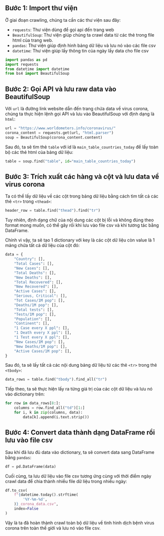 ## Bước 1: Import thư viện


Ở giai đoạn crawling, chúng ta cần các thư viện sau đây:
- `requests`: Thư viện dùng để gọi api đến trang web
- `BeautifulSoup`: Thư viện giúp chúng ta crawl data từ các thẻ trong file html của trang web.
- `pandas`: Thư viện giúp định hình bảng dữ liệu và lưu nó vào các file csv
- `datetime`: Thư viện giúp lấy thông tin của ngày lấy data cho file csv

```python
import pandas as pd
import requests
from datetime import datetime
from bs4 import BeautifulSoup
```

## Bước 2: Gọi API và lưu raw data vào BeautifulSoup

Với `url` là đường link website dẫn đến trang chứa data về virus corona, chúng ta thực hiện lệnh gọi API và lưu vào BeautifulSoup với định dạng là `html`:

```python
url = "https://www.worldometers.info/coronavirus/"
corona_content = requests.get(url, "html.parser")
soup = BeautifulSoup(corona_content.content)
```

Sau đó, ta sẽ tìm thẻ `table` với id là `main_table_countries_today` để lấy toàn bộ các thẻ html của bảng dữ liệu:

```python
table = soup.find("table", id="main_table_countries_today")
```

## Bước 3: Trích xuất các hàng và cột và lưu data về virus corona 

Ta có thể lấy dữ liệu về các cột trong bảng dữ liệu bằng cách tìm tất cả các thẻ `<tr>` trong `<thead>`:

```python
header_row = table.find("thead").find("tr")
```

Tuy nhiên, định dạng chữ của nội dung các cột bị lỗi và không đúng theo format mong muốn, có thể gây rối khi lưu vào file csv và khi tương tác bằng DataFrame.

Chính vì vậy, ta sẽ tạo 1 dictionary với key là các cột dữ liệu còn value là 1 mảng chứa tất cả dữ liệu của cột đó:

```python
data = {
    "Country": [],
    "Total Cases": [],
    "New Cases": [],
    "Total Deaths": [],
    "New Deaths": [],
    "Total Recovered": [],
    "New Recovered": [],
    "Active Cases": [],
    "Serious, Critical": [],
    "Tot Cases/1M pop": [],
    "Deaths/1M pop": [],
    "Total tests": [],
    "Tests/1M pop": [],
    "Population": [],
    "Continent": [],
    "1 Case every X ppl": [],
    "1 Death every X ppl": [],
    "1 Test every X ppl": [],
    "New Cases/1M pop": [],
    "New Deaths/1M pop": [],
    "Active Cases/1M pop": [],
}
```

Sau đó, ta sẽ lấy tất cả các nội dung bảng dữ liệu từ các thẻ `<tr>` trong thẻ `<tbody>`:

```python
data_rows = table.find("tbody").find_all("tr")
```

Tiếp theo, ta sẽ thực hiện lấy ra từng giá trị của các cột dữ liệu và lưu nó vào dictionary trên:

```python
for row in data_rows[8:]:
    columns = row.find_all("td")[1:]
    for i, k in zip(columns, data):
        data[k].append(i.text.strip())
```

## Bước 4: Convert data thành dạng DataFrame rồi lưu vào file csv

Sau khi đã lưu đủ data vào dictionary, ta sẽ convert data sang DataFrame bằng `pandas`:

```python
df = pd.DataFrame(data)
```

Cuối cùng, ta lưu dữ liệu vào file csv tương ứng cùng với thời điểm ngày crawl data để chia thành nhiều file dữ liệu trong nhiều ngày:

```python
df.to_csv(
    f"{datetime.today().strftime(
        '%Y-%m-%d',
    )}_corona_data.csv",
    index=False
)
```

Vậy là ta đã hoàn thành crawl toàn bộ dữ liệu về tình hình dịch bệnh virus corona trên toàn thế giới và lưu nó vào file csv.